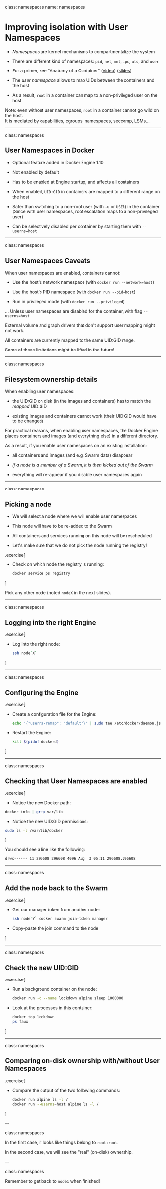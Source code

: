 class: namespaces
name: namespaces

# Improving isolation with User Namespaces

- *Namespaces* are kernel mechanisms to compartmentalize the system

- There are different kind of namespaces: `pid`, `net`, `mnt`, `ipc`, `uts`, and `user`

- For a primer, see "Anatomy of a Container"
  ([video](https://www.youtube.com/watch?v=sK5i-N34im8))
  ([slides](https://www.slideshare.net/jpetazzo/cgroups-namespaces-and-beyond-what-are-containers-made-from-dockercon-europe-2015))

- The *user namespace* allows to map UIDs between the containers and the host

- As a result, `root` in a container can map to a non-privileged user on the host

Note: even without user namespaces, `root` in a container cannot go wild on the host.
<br/>
It is mediated by capabilities, cgroups, namespaces, seccomp, LSMs...

---

class: namespaces

## User Namespaces in Docker

- Optional feature added in Docker Engine 1.10

- Not enabled by default

- Has to be enabled at Engine startup, and affects all containers

- When enabled, `UID:GID` in containers are mapped to a different range on the host

- Safer than switching to a non-root user (with `-u` or `USER`) in the container
  <br/>
  (Since with user namespaces, root escalation maps to a non-privileged user)

- Can be selectively disabled per container by starting them with `--userns=host`

---

class: namespaces

## User Namespaces Caveats

When user namespaces are enabled, containers cannot:

- Use the host's network namespace (with `docker run --network=host`)

- Use the host's PID namespace (with `docker run --pid=host`)

- Run in privileged mode (with `docker run --privileged`)

... Unless user namespaces are disabled for the container, with flag `--userns=host`

External volume and graph drivers that don't support user mapping might not work.

All containers are currently mapped to the same UID:GID range.

Some of these limitations might be lifted in the future!

---

class: namespaces

## Filesystem ownership details

When enabling user namespaces:

- the UID:GID on disk (in the images and containers) has to match the *mapped* UID:GID

- existing images and containers cannot work (their UID:GID would have to be changed)

For practical reasons, when enabling user namespaces, the Docker Engine places containers and images (and everything else) in a different directory.

As a result, if you enable user namespaces on an existing installation:

-  all containers and images (and e.g. Swarm data) disappear

- *if a node is a member of a Swarm, it is then kicked out of the Swarm*

-  everything will re-appear if you disable user namespaces again

---

class: namespaces

## Picking a node

- We will select a node where we will enable user namespaces

- This node will have to be re-added to the Swarm

- All containers and services running on this node will be rescheduled

- Let's make sure that we do not pick the node running the registry!

.exercise[

- Check on which node the registry is running:
  ```bash
  docker service ps registry
  ```

]

Pick any other node (noted `nodeX` in the next slides).

---

class: namespaces

## Logging into the right Engine

.exercise[

- Log into the right node:
  ```bash
  ssh node`X`
  ```

]

---

class: namespaces

## Configuring the Engine

.exercise[

- Create a configuration file for the Engine:
  ```bash
  echo '{"userns-remap": "default"}' | sudo tee /etc/docker/daemon.json
  ```

- Restart the Engine:
  ```bash
  kill $(pidof dockerd)
  ```

]

---

class: namespaces 

## Checking that User Namespaces are enabled

.exercise[
  - Notice the new Docker path:
  ```bash
  docker info | grep var/lib
  ```

  - Notice the new UID:GID permissions:
  ```bash
  sudo ls -l /var/lib/docker
  ```

]

You should see a line like the following:
```
drwx------ 11 296608 296608 4096 Aug  3 05:11 296608.296608
```

---

class: namespaces

## Add the node back to the Swarm

.exercise[

- Get our manager token from another node:
  ```bash
  ssh node`Y` docker swarm join-token manager
  ```

- Copy-paste the join command to the node

]

---

class: namespaces

## Check the new UID:GID

.exercise[

- Run a background container on the node:
  ```bash
  docker run -d --name lockdown alpine sleep 1000000
  ```

- Look at the processes in this container:
  ```bash
  docker top lockdown
  ps faux
  ```

]

---

class: namespaces

## Comparing on-disk ownership with/without User Namespaces

.exercise[

- Compare the output of the two following commands:
  ```bash
  docker run alpine ls -l /
  docker run --userns=host alpine ls -l /
  ```

]

--

class: namespaces

In the first case, it looks like things belong to `root:root`.

In the second case, we will see the "real" (on-disk) ownership.

--

class: namespaces

Remember to get back to `node1` when finished!
